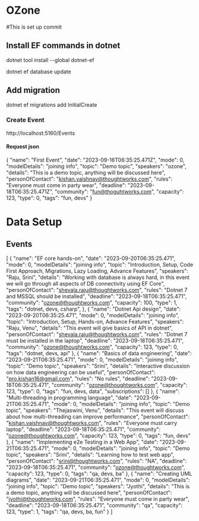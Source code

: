# OZone

#This is set up commit

## Install EF commands in dotnet
dotnet tool install --global dotnet-ef

dotnet ef database update

## Add migration
dotnet ef migrations add InitialCreate

### Create Event
http://localhost:5160/Events
#### Request json
{
    "name": "First Event",
    "date": "2023-09-16T06:35:25.471Z",
    "mode": 0,
    "modelDetails": "joining info",
    "topic": "Demo topic",
    "speakers": "ozone",
    "details": "This is a demo topic, anything will be discussed here",
    "personOfContact": "kishan.vaishnav@thoughtworks.com",
    "rules": "Everyone must come in party wear",
    "deadline": "2023-09-18T06:35:25.471Z",
    "community": "fun@thoguhtworks.com",
    "capacity": 123,
    "type": 0,
    "tags": "fun, devs"
}


# Data Setup
## Events
[
{
"name": "EF core hands-on",
"date": "2023-09-20T06:35:25.471",
"mode": 0,
"modelDetails": "joining info",
"topic": "Introduction, Setup, Code First Approach, Migrations, Lazy Loading, Advance Features",
"speakers": "Raju, Srini",
"details": "Working with database is always hard, in this event we will go through all aspects of DB connectivity using EF Core",
"personOfContact": "shevala.raju@thoughtworks.com",
"rules": "Dotnet 7 and MSSQL should be installed",
"deadline": "2023-09-18T06:35:25.471",
"community": "ozone@thoughtworks.com",
"capacity": 100,
"type": 1,
"tags": "dotnet, devs, csharp",
},
{
"name": "Dotnet Api design",
"date": "2023-09-20T06:35:25.471",
"mode": 0,
"modelDetails": "joining info",
"topic": "Introduction, Setup, Hands-on, Advance Features",
"speakers": "Raju, Venu",
"details": "This event will give basics of API in dotnet",
"personOfContact": "shevala.raju@thoughtworks.com",
"rules": "Dotnet 7 must be installed in the laptop",
"deadline": "2023-09-18T06:35:25.471",
"community": "ozone@thoughtworks.com",
"capacity": 123,
"type": 0,
"tags": "dotnet, devs, api"
},
{
"name": "Basics of data engineering",
"date": "2023-09-21T06:35:25.471",
"mode": 0,
"modelDetails": "joining info",
"topic": "Demo topic",
"speakers": "Srini",
"details": "Interactive discussion on how data engineering can be useful",
"personOfContact": "pro.kishan16@gmail.com",
"rules": "No rules",
"deadline": "2023-09-18T06:35:25.471",
"community": "ozone@thoughtworks.com",
"capacity": 123,
"type": 0,
"tags": "fun, devs, data",
"subscriptions": []
},
{
"name": "Multi-threading in programming language",
"date": "2023-09-21T06:35:25.471",
"mode": 0,
"modelDetails": "joining info",
"topic": "Demo topic",
"speakers": "Thejaswini, Venu",
"details": "This event will discuss about how multi-threading can improve performance",
"personOfContact": "kishan.vaishnav@thoughtworks.com",
"rules": "Everyone must carry laptop",
"deadline": "2023-09-18T06:35:25.471",
"community": "ozone@thoughtworks.com",
"capacity": 123,
"type": 0,
"tags": "fun, devs"
},
{
"name": "Implementing e2e Testing in a Web App",
"date": "2023-09-21T06:35:25.471",
"mode": 0,
"modelDetails": "joining info",
"topic": "Demo topic",
"speakers": "Srini",
"details": "Learning how to test web app",
"personOfContact": "srini@thoughtworks.com",
"rules": "NA",
"deadline": "2023-09-18T06:35:25.471",
"community": "ozone@thoughtworks.com",
"capacity": 123,
"type": 0,
"tags": "qa, devs, ba"
},
{
"name": "Creating UML diagrams",
"date": "2023-09-21T06:35:25.471",
"mode": 0,
"modelDetails": "joining info",
"topic": "Demo topic",
"speakers": "Jyothi",
"details": "This is a demo topic, anything will be discussed here",
"personOfContact": "jyothi@thoughtworks.com",
"rules": "Everyone must come in party wear",
"deadline": "2023-09-18T06:35:25.471",
"community": "qa",
"capacity": 123,
"type": 1,
"tags": "qa, devs, ba, fun"
}
]